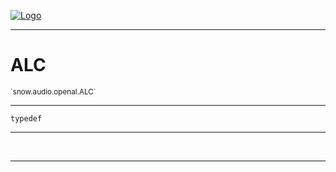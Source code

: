 
[![Logo](../../../../images/logo.png)](../../../../api/index.html)

---



<h1>ALC</h1>
<small>`snow.audio.openal.ALC`</small>



---

`typedef`

---

&nbsp;
&nbsp;









---

&nbsp;
&nbsp;
&nbsp;
&nbsp;